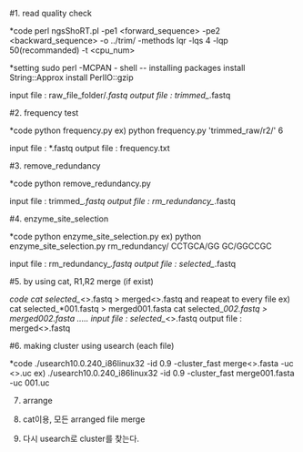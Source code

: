 

#1. read quality check

*code
perl ngsShoRT.pl -pe1 <forward_sequence> -pe2 <backward_sequence> -o ../trim/<folder> -methods lqr -lqs 4 -lqp 50(recommanded) -t <cpu_num>

*setting
sudo perl -MCPAN - shell
<perl code> -- installing packages
  install String::Approx
  install PerlIO::gzip

input file : raw_file_folder/*.fastq
output file : trimmed_*.fastq


#2. frequency test

*code
python frequency.py <folder> <bp>
  ex) python frequency.py 'trimmed_raw/r2/' 6

input file : *.fastq
output file : frequency.txt


#3. remove_redundancy

*code
python remove_redundancy.py <folder>
  
input file : trimmed_*.fastq
output file : rm_redundancy_*.fastq


#4. enzyme_site_selection

*code
python enzyme_site_selection.py <folder> <enz1seq> <enz2seq>
  ex) python enzyme_site_selection.py rm_redundancy/ CCTGCA/GG GC/GGCCGC
  
 input file : rm_redundancy_*.fastq
 output file : selected_*.fastq


#5. by using cat, R1,R2 merge (if exist)

*code
cat selected_*<>.fastq > merged<>.fastq 
and reapeat to every file
  ex) cat selected_*001.fastq > merged001.fasta
      cat selected_*002.fastq > merged002.fasta
      .....
input file : selected_*<>.fastq
output file : merged<>.fastq


#6. making cluster using usearch (each file)

*code
./usearch10.0.240_i86linux32 -id 0.9 -cluster_fast merge<>.fasta  -uc <>.uc
  ex) ./usearch10.0.240_i86linux32 -id 0.9 -cluster_fast merge001.fasta  -uc 001.uc


7. arrange

8. cat이용, 모든 arranged file merge

9. 다시 usearch로 cluster를 찾는다.
